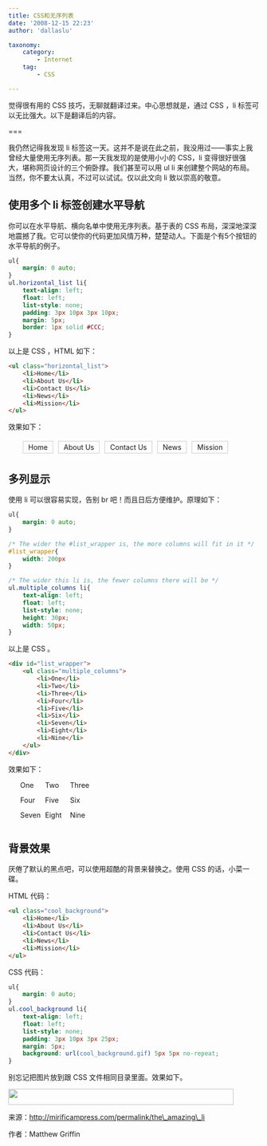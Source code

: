 ```yaml
---
title: CSS和无序列表
date: '2008-12-15 22:23'
author: 'dallaslu'

taxonomy:
    category:
        - Internet
    tag:
        - CSS

---
```

觉得很有用的 CSS 技巧，无聊就翻译过来。中心思想就是，通过 CSS ，li 标签可以无比强大。以下是翻译后的内容。

===

我仍然记得我发现 li 标签这一天。这并不是说在此之前，我没用过——事实上我曾经大量使用无序列表。那一天我发现的是使用小小的 CSS，li 变得很好很强大，堪称网页设计的三个俯卧撑。我们甚至可以用 ul li 来创建整个网站的布局。当然，你不要太认真，不过可以试试。仅以此文向 li 致以崇高的敬意。

## 使用多个 li 标签创建水平导航

你可以在水平导航、横向名单中使用无序列表。基于表的 CSS 布局，深深地深深地震撼了我。它可以使你的代码更加风情万种，楚楚动人。下面是个有5个按钮的水平导航的例子。

```css
ul{
    margin: 0 auto;
}
ul.horizontal_list li{
    text-align: left;
    float: left;
    list-style: none;
    padding: 3px 10px 3px 10px;
    margin: 5px;
    border: 1px solid #CCC;
}
```

以上是 CSS ，HTML 如下：

```html
<ul class="horizontal_list">
    <li>Home</li>
    <li>About Us</li>
    <li>Contact Us</li>
    <li>News</li>
    <li>Mission</li>
</ul>
```

效果如下：

<ul style="margin: 0 auto">
    <li style="list-style: none;text-align: left;float: left;padding: 3px 10px 3px 10px;margin: 5px;border: 1px solid #CCC">Home</li>
    <li style="list-style: none;text-align: left;float: left;padding: 3px 10px 3px 10px;margin: 5px;border: 1px solid #CCC">About Us</li>
    <li style="list-style: none;text-align: left;float: left;padding: 3px 10px 3px 10px;margin: 5px;border: 1px solid #CCC">Contact Us</li>
    <li style="list-style: none;text-align: left;float: left;padding: 3px 10px 3px 10px;margin: 5px;border: 1px solid #CCC">News</li>
    <li style="list-style: none;text-align: left;float: left;padding: 3px 10px 3px 10px;margin: 5px;border: 1px solid #CCC">Mission</li>
</ul>
<div style="clear: both"></div>

## 多列显示

使用 li 可以很容易实现，告别 br 吧！而且日后方便维护。原理如下：

```css
ul{
    margin: 0 auto;
}

/* The wider the #list_wrapper is, the more columns will fit in it */
#list_wrapper{
    width: 200px
}

/* The wider this li is, the fewer columns there will be */
ul.multiple_columns li{
    text-align: left;
    float: left;
    list-style: none;
    height: 30px;
    width: 50px;
}
```

以上是 CSS 。

```html
<div id="list_wrapper">
    <ul class="multiple_columns">
        <li>One</li>
        <li>Two</li>
        <li>Three</li>
        <li>Four</li>
        <li>Five</li>
        <li>Six</li>
        <li>Seven</li>
        <li>Eight</li>
        <li>Nine</li>
    </ul>
</div>
```

效果如下：

<div style="width: 200px">
    <ul style="margin: 0 auto">
        <li style="list-style: none;text-align: left;float: left;height: 30px;width: 50px">One</li>
        <li style="list-style: none;text-align: left;float: left;height: 30px;width: 50px">Two</li>
        <li style="list-style: none;text-align: left;float: left;height: 30px;width: 50px">Three</li>
        <li style="list-style: none;text-align: left;float: left;height: 30px;width: 50px">Four</li>
        <li style="list-style: none;text-align: left;float: left;height: 30px;width: 50px">Five</li>
        <li style="list-style: none;text-align: left;float: left;height: 30px;width: 50px">Six</li>
        <li style="list-style: none;text-align: left;float: left;height: 30px;width: 50px">Seven</li>
        <li style="list-style: none;text-align: left;float: left;height: 30px;width: 50px">Eight</li>
        <li style="list-style: none;text-align: left;float: left;height: 30px;width: 50px">Nine</li>
    </ul>
</div>
<div style="clear: both"></div>

## 背景效果

厌倦了默认的黑点吧，可以使用超酷的背景来替换之。使用 CSS 的话，小菜一碟。

HTML 代码：

```html
<ul class="cool_background">
    <li>Home</li>
    <li>About Us</li>
    <li>Contact Us</li>
    <li>News</li>
    <li>Mission</li>
</ul>
```

CSS 代码：

```css
ul{
    margin: 0 auto;
}
ul.cool_background li{
    text-align: left;
    float: left;
    list-style: none;
    padding: 3px 10px 3px 25px;
    margin: 5px;
    background: url(cool_background.gif) 5px 5px no-repeat;
}
```

别忘记把图片放到跟 CSS 文件相同目录里面。效果如下。

<img alt="" class="alignnone" height="32" src="http://bitsonewmedia.com/images/illustrations/2008_01_list_item/cool_backgrounds2.gif" width="452"/>
  
来源：<http://mirificampress.com/permalink/the\_amazing\_li>

作者：Matthew Griffin
